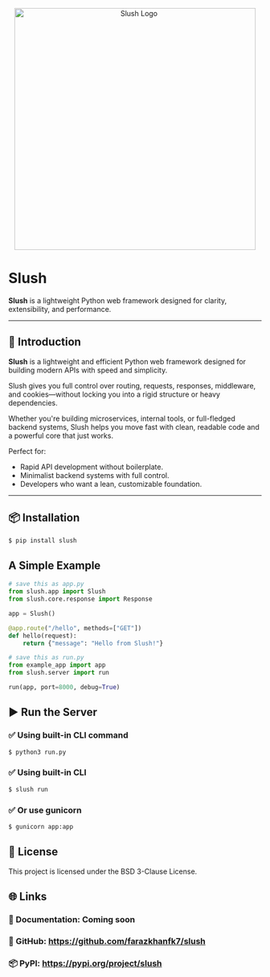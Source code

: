 <p align="center">
  <img src="https://i.ibb.co/M5Pv76X0/slushlogo.png" alt="Slush Logo" width="480" />
</p>

# Slush

**Slush** is a lightweight Python web framework designed for clarity, extensibility, and performance.

---

## 🚀 Introduction

**Slush** is a lightweight and efficient Python web framework designed for building modern APIs with speed and simplicity.

Slush gives you full control over routing, requests, responses, middleware, and cookies—without locking you into a rigid structure or heavy dependencies.

Whether you're building microservices, internal tools, or full-fledged backend systems, Slush helps you move fast with clean, readable code and a powerful core that just works.

Perfect for:

- Rapid API development without boilerplate.
- Minimalist backend systems with full control.
- Developers who want a lean, customizable foundation.

---

## 📦 Installation

```bash
$ pip install slush
```


## A Simple Example

```python
# save this as app.py
from slush.app import Slush
from slush.core.response import Response

app = Slush()

@app.route("/hello", methods=["GET"])
def hello(request):
    return {"message": "Hello from Slush!"}
```

```python
# save this as run.py
from example_app import app
from slush.server import run

run(app, port=8000, debug=True)
```

## ▶️ Run the Server
### ✅ Using built-in CLI command
```bash
$ python3 run.py
```

### ✅ Using built-in CLI
```bash
$ slush run
```

### ✅ Or use gunicorn
```bash
$ gunicorn app:app
```

## 📄 License
This project is licensed under the BSD 3-Clause License.

## 🌐 Links

### 📘 Documentation: Coming soon
### 🐙 GitHub: https://github.com/farazkhanfk7/slush
### 📦 PyPI: https://pypi.org/project/slush
